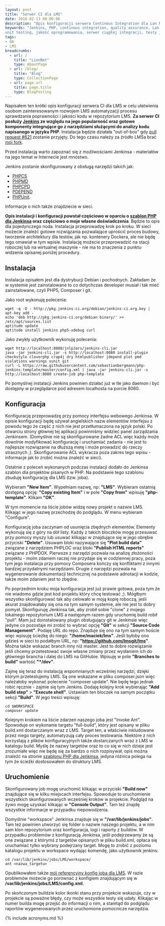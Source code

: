 ```yaml
---
layout: post
title: "Serwer CI dla LMS"
date: 2016-02-13 08:00:00
description: "Opis konfiguracji serwera Continous Integration dla Lan Management System"
keywords: "Jenkins, PHP, continous integration, quality assurance, Lan Management System, static analyse,
unit testing, jakość oprogramowania, serwer ciągłej integracji, testy jednostkowe"
tags:
- QA
- LMS
breadcrumbs:
  - url: /
    title: "LionNet"
    type: AboutPage
  - url: /blog/
    title: "Blog"
    type: CollectionPage
  - url: page.url
    title: page.title
    type: BlogPosting
---
```


Napisałem ten krótki opis konfiguracji serwera CI dla LMS w celu ułatwienia 
osobom zainteresowanym rozwojem LMS automatyzacji procesu sprawdzania 
poprawności i jakości kodu w repozytorium LMS. **Za serwer CI posłuży 
[Jenkins](https://jenkins-ci.org/) ze względu na jego popularność oraz gotowe 
komponenty integrujące go z narzędziami służącymi do analizy kodu napisanego w 
języku PHP**. Instalacja będzie działała "out-of-box" gdy 
[pull request #621](https://github.com/lmsgit/lms/pull/621)
zostanie przyjęty. Do tego czasu należy za źródło LMSa brać 
[mój fork](https://github.com/maciejlew/lms).

Przed instalacją warto zapoznać się z możliwościami Jenkinsa - materiałów
na jego temat w Internecie jest mnóstwo.

Jenkins zostanie skonfigurowany z obsługą narzędzi takich jak:

 * [PHPCS](https://github.com/squizlabs/PHP_CodeSniffer)
 * [PHPMD](http://phpmd.org/)
 * [PHPCPD](https://github.com/sebastianbergmann/phpcpd)
 * [PDEPEND](http://pdepend.org/)
 * [PHPUnit](https://phpunit.de/).

Informacje o nich także znajdziecie w sieci.

**Opis instalacji i konfiguracji powstał częściowo w oparciu o 
[szablon PHP dla Jenkinsa](http://jenkins-php.org/) oraz częściowo o moje
własne doświadczenia**. Będzie to opis dla pojedynczego noda.
Instalacja przeprowadzę krok po kroku. W sieci możecie znaleźć gotowe rozwiązania 
pozwalające uprościć proces budowy, tworzenie architektury dla testów, 
jak np. kontenery Dockera, ale nie będę tego omawiał w tym wpisie. 
Instalację możecie przeprowadzić na stacji roboczej lub na wirtualnej maszynie - 
nie ma to znaczenia z punktu widzenia opisanej poniżej procedury.

## Instalacja

Instalacja opisałem jest dla dystrybucji Debian i pochodnych. Zakładam że
w systemie jest zainstalowane to co dotychczas developer musiał i tak mieć
zainstalowane, czyli PHP5, Composer i git.

Jako root wykonuję polecenia:

    wget -q -O - http://pkg.jenkins-ci.org/debian/jenkins-ci.org.key | apt-key add -
    echo 'deb http://pkg.jenkins-ci.org/debian binary/' >> /etc/apt/sources.list
    aptitude update
    aptitude install jenkins php5-xdebug curl

Jako zwykły użytkownik wykonuję polecenia:

    wget http://localhost:8080/jnlpJars/jenkins-cli.jar
    java -jar jenkins-cli.jar -s http://localhost:8080 install-plugin checkstyle cloverphp crap4j dry htmlpublisher jdepend plot pmd violations warnings xunit git
    curl -L https://raw.githubusercontent.com/sebastianbergmann/php-jenkins-template/master/config.xml | java -jar jenkins-cli.jar -s http://localhost:8080 create-job php-template

Po pomyślnej instalacji Jenkins powinien działać już w tle jako daemon i być 
dostępny w przeglądarce pod adresem localhosta na porcie 8080.

## Konfiguracja

Konfigurację przeprowadzę przy pomocy interfejsu webowego Jenkinsa.
W opisie konfiguracji będę używał angielskich nazw elementów interfejsu
z powodu tego że część z nich nie jest przetłumaczona na język polski.
Po otwarciu strony głównej tej aplikacji powinniśmy widzieć
panel zarządzania Jenkinsem. (Domyślnie nie są skonfigurowane żadne
ACL więc każdy może dowolnie modyfikować konfigurację i uruchamiać
zadania - nie jest to najlepsze rozwiązanie na dłuższą metę i może 
prowadzić do rzeczy strasznych ;). Skonfigurowanie ACL wykracza
poza zakres tego wpisu - informacje jak to zrobić można znaleźć w
sieci).

Ostatnie z poleceń wykonanych podczas instalacji dodało do Jenkinsa
szablon dla projektów pisanych w PHP. Na podstawie tego szablonu
zbuduję konfigurację dla LMS (tzw. joba).

Wybieram **"New Item"**. Wypełniam nazwę, np: **"LMS"**. Wybieram 
ostatnią dostępną opcję: **"Copy existing Item"** i w pole **"Copy
from"** wpisuję **"php-template"**. Klikam **"OK"**.

W tym momencie na liście jobów widzę nowy projekt o nazwie LMS.
Klikając w jego nazwę przechodzę do podglądu. W menu wybieram "Configure".

Konfigurację joba zaczynam od usunięcia zbędnych elementów. Elementy wykonują
się z góry na dół listy. Każdy z takich bloczków mogę przesuwać przy 
pomocy myszy lub usuwać klikając w znajdujące się w jego obrębie przyciski
**"Delete"**. Usuwam bloki nazywające się **"Plot build data"** związane z narzędziem
PHPLOC oraz bloki **"Publish HTML reports"** związane z PHPDOX. Pierwsze z narzędzi pozwala na
analizę złożoności projektu - moim zdaniem raczej nie przydaje się w codziennej 
pracy, poza tym jego instalacja przy pomocy Composera kończy się konfliktami
z innymi bardziej przydatnymi narzędziami. Drugie z narzędzi pozwala na 
wygenerowanie dokumentacji technicznej na podstawie adnotacji w kodzie,
także moim zdaniem jest to zbędne.

Po poprzednim kroku moja konfiguracja jest już prawie gotowa, poza tym
że nie wiadomo gdzie jest kod projektu który chcę testować ;).
Mógłbym wszystko skonfigurować tak aby celowało w moją kopię roboczą,
jeśli akurat znajdowałaby się ona na tym samym systemie, ale nie jest to dobry 
pomysł. Skonfiguruję Jenkinsa tak, aby zrobił sobie "clone" z mojego
lokalnego repozytorium LMS a następnym razem gdy uruchomię build robił "pull". 
Mam już doinstalowany plugin obsługujący git w Jenkinsie więc jedyne co pozostaje
mi zrobić to wybrać opcję **"Git"** w sekcji **"Source Code Management"**.
Podaję URL do repo. Znajduje się ono na tym samym hoście więc wpisuję
ścieżkę do niego: **"/home/maciek/lms"**. Jeśli byłoby ono gdzieś w 
sieci to podałbym URL, np: **"https://github.com/lmsgit/lms"**. Można także wskazać
branch inny niż master. Jest to dobre rozwiązanie jeśli chcemy przetestować
swoje własne zmiany przez wysłaniem ich do głównego brancha i dalej do
LMS na GitHubie. Wpisuję w pole **"Branches to build"** wartość **"*/dev"**.

Zajmę się teraz do instalacją wspomnianych wcześniej narzędzi, dzięki którym
przetestujemy LMS. Są one wskazane w pliku composer.json więc należałoby
wykonać polecenie "composer update". Nie będę tego jednak robić ręcznie -
zajmie się tym Jenkins. Dodaję kolejny krok wybierając **"Add build step"** >
**"Execute shell"**. Ustawiam ten bloczek na samym początku sekcji **"Build"**.
W jego treści wpisuję:

    cd $WORKSPACE
    composer update

Kolejnym krokiem na liście zdarzeń naszego joba jest "Invoke Ant". Spowoduje
on wykonanie targetu "full-build", który jest opisany w pliku build.xml 
dostarczanym wraz z LMS. Target ten, a właściwie inkludowane przez niego
targety, automatyzują cały proces testowania. Niektóre z nich korzystają
z plików konfiguracyjnych także dostarczanych wraz z LMS w katalogu build.
Myślę że nazwy targetów oraz to co się w nich dzieje jest zrozumiałe więc
nie będę się za bardzo o nich rozpisywał, opis można znaleźć na stronie
[szablonu PHP dla Jenkinsa](http://jenkins-php.org/), jedyna różnica polega
na tym że ścieżki dostosowałem do struktury LMS.

## Uruchomienie

Skonfigurowany job mogę uruchomić klikając w przyciski **"Build now"** znajdujące
się w kilku miejscach interfejsu. Spowoduje to uruchomienie wszystkich 
skonfigurowanych wcześniej kroków w projekcie. Podgląd na żywo mogę uzyskać 
klikając w **"Console Output"**. Tam też znajdę wszystkie informacje w przypadku
niepowodzenia. 

Domyślnie "workspace" Jenkinsa znajduje się w **"/var/lib/jenkins/jobs"**. Tam 
też powinien utworzyć się folder o nazwie naszego projektu, a w nim sam
klon repozytorium oraz konfiguracja, logi i raporty z buildów. W przypadku problemów
z konfiguracją Jenkinsa, jeśli podejrzewamy że są one związane z którymś
z targetów opisanych w pliku build.xml, opłaca się uruchamiać tylko 
wybrany podejrzany target. Mogę to zrobić z poziomu katalogu projektu w workspace
wydając komendę, jako użytkownik jenkins:

    cd /var/lib/jenkins/jobs/LMS/workspace/
    ant <nazwa_targetu>

Opublikowałem także [mój referencyjny konfig joba dla LMS](https://gist.github.com/maciejlew/9b207f32be4af5bf8cbe). 
W razie problemów możecie go porównać z konfigiem znajdującym się w 
**/var/lib/jenkins/jobs/LMS/config.xml**.

Po skończonym buildzie kolor ikonki stanu przy projekcie wskazuje, czy w 
projekcie są poważne błędy, czy może wszystkie testy się udały. Klikając
w numer builda mogę przejść do informacji o nim, a stamtąd do podglądu
raportów wygenerowanych przez uruchomione pomocnicze narzędzia.

{% include acronyms.md %}
